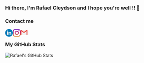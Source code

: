 ### Hi there, I'm Rafael Cleydson and I hope you're well !! 👋


### Contact me
[<img align="left" alt="rafael-ramos | LinkedIn" width="25px" src="https://raw.githubusercontent.com/RcleydsonR/RcleydsonR/main/assets/linkedin.svg" />][linkedin]
[<img align="left" alt="rafacleydson | Instagram" width="25px" src="https://raw.githubusercontent.com/RcleydsonR/RcleydsonR/main/assets/instagram.svg" />][instagram]
<a href="mailto:rafael.cleydson@gmail.com"><img align="left" alt="rafael.cleydson " width="22px" src="https://raw.githubusercontent.com/RcleydsonR/RcleydsonR/main/assets/gmail.svg" /></a>

<br />

### My GitHub Stats

<img align="left" alt="Rafael's GitHub Stats" src="https://github-readme-stats.vercel.app/api?username=RcleydsonR&show_icons=true&hide_border=true"/>

[instagram]: https://instagram.com/rafacleydson
[linkedin]: https://linkedin.com/in/rafael-ramos-481bb6203



